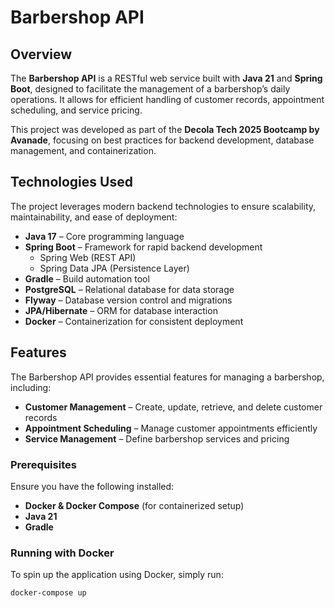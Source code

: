 # Barbershop API

## Overview
The **Barbershop API** is a RESTful web service built with **Java 21** and **Spring Boot**, designed to facilitate the management of a barbershop’s daily operations. It allows for efficient handling of customer records, appointment scheduling, and service pricing.

This project was developed as part of the **Decola Tech 2025 Bootcamp by Avanade**, focusing on best practices for backend development, database management, and containerization.

## Technologies Used
The project leverages modern backend technologies to ensure scalability, maintainability, and ease of deployment:

- **Java 17** – Core programming language
- **Spring Boot** – Framework for rapid backend development
    - Spring Web (REST API)
    - Spring Data JPA (Persistence Layer)
- **Gradle** – Build automation tool
- **PostgreSQL** – Relational database for data storage
- **Flyway** – Database version control and migrations
- **JPA/Hibernate** – ORM for database interaction
- **Docker** – Containerization for consistent deployment

## Features
The Barbershop API provides essential features for managing a barbershop, including:

- **Customer Management** – Create, update, retrieve, and delete customer records
- **Appointment Scheduling** – Manage customer appointments efficiently
- **Service Management** – Define barbershop services and pricing

### Prerequisites
Ensure you have the following installed:
- **Docker & Docker Compose** (for containerized setup)
- **Java 21**
- **Gradle**

### Running with Docker
To spin up the application using Docker, simply run:
```sh
docker-compose up
